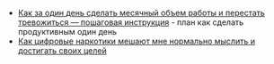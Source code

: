 - [Как за один день сделать месячный объем работы и перестать тревожиться — пошаговая инструкция](https://habr.com/ru/articles/820193/) - план как сделать продуктивным один день
- [Как цифровые наркотики мешают мне нормально мыслить и достигать своих целей](https://habr.com/ru/articles/846578/)